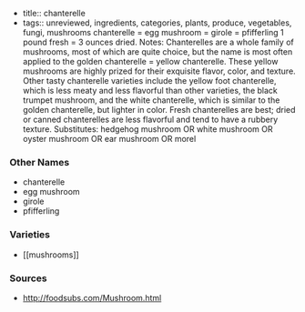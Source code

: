 - title:: chanterelle
- tags:: unreviewed, ingredients, categories, plants, produce, vegetables, fungi, mushrooms
chanterelle = egg mushroom = girole = pfifferling 1 pound fresh = 3 ounces dried. Notes: Chanterelles are a whole family of mushrooms, most of which are quite choice, but the name is most often applied to the golden chanterelle = yellow chanterelle. These yellow mushrooms are highly prized for their exquisite flavor, color, and texture. Other tasty chanterelle varieties include the yellow foot chanterelle, which is less meaty and less flavorful than other varieties, the black trumpet mushroom, and the white chanterelle, which is similar to the golden chanterelle, but lighter in color. Fresh chanterelles are best; dried or canned chanterelles are less flavorful and tend to have a rubbery texture. Substitutes: hedgehog mushroom OR white mushroom OR oyster mushroom OR ear mushroom OR morel

### Other Names

* chanterelle
* egg mushroom
* girole
* pfifferling

### Varieties

* [[mushrooms]]

### Sources
* http://foodsubs.com/Mushroom.html
